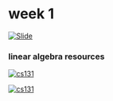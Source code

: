 # week 1
[![Slide](https://badgen.net/badge/open/Slide/orange)](https://docs.google.com/forms/d/10R58VviqEVTDb_g0zDM5xa0-tV4RHlh3kHEfq2-eR98)

### linear algebra resources
[![cs131](https://badgen.net/badge/cs131/lecture_note/red)](https://github.com/StanfordVL/cs131_notes/blob/master/lecture03/lecture03.pdf)

[![cs131](https://badgen.net/badge/cs131/lecture_slide/red)](http://vision.stanford.edu/teaching/cs131_fall1819/files/02_linalg_review.pdf)





